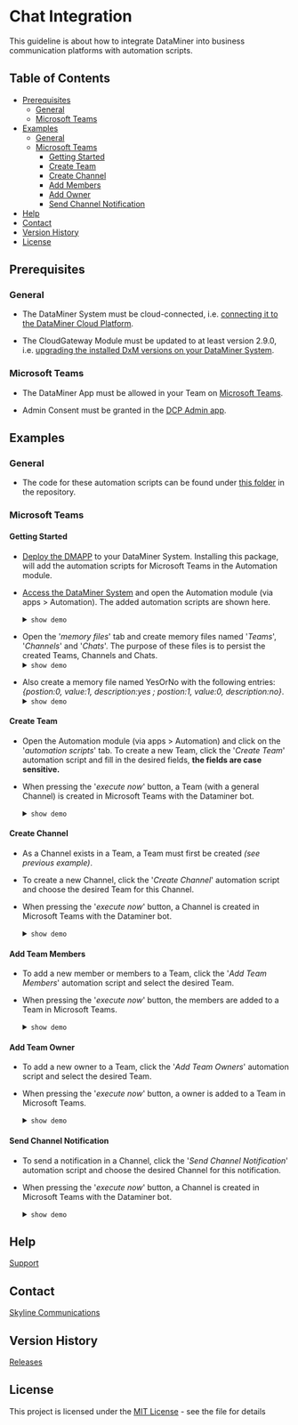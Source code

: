 # Chat Integration

This guideline is about how to integrate DataMiner into business communication platforms with automation scripts.

## Table of Contents

- [Prerequisites](#prerequisites)
  - [General](#general)
  - [Microsoft Teams](#microsoft-teams)
- [Examples](#examples)
  - [General](#general-1)
  - [Microsoft Teams](#microsoft-teams-1) 
    * [Getting Started](#getting-started)
    * [Create Team](#create-team)
    * [Create Channel](#create-channel)
    * [Add Members](#add-team-members)
    * [Add Owner](#add-team-owner)
    * [Send Channel Notification](#send-channel-notification)
- [Help](#help)
- [Contact](#contact)
- [Version History](#version-history)
- [License](#license)

## Prerequisites

### General

- The DataMiner System must be cloud-connected, i.e. [connecting it to the DataMiner Cloud Platform](https://docs.dataminer.services/user-guide/Cloud_Platform/AboutCloudPlatform/Connecting_your_DataMiner_System_to_the_cloud.html).

- The CloudGateway Module must be updated to at least version 2.9.0, i.e. [upgrading the installed DxM versions on your DataMiner System](https://docs.dataminer.services/user-guide/Cloud_Platform/CloudAdminApp/Managing_cloud-connected_nodes.html).


### Microsoft Teams

- The DataMiner App must be allowed in your Team on [Microsoft Teams](https://docs.microsoft.com/en-us/microsoftteams/manage-apps).

- Admin Consent must be granted in the [DCP Admin app](https://docs.dataminer.services/user-guide/Cloud_Platform/CloudAdminApp/Granting_admin_consent.html).




## Examples

### General

- The code for these automation scripts can be found under [this folder](ChatIntegrationExamples) in the repository.

### Microsoft Teams

#### Getting Started

- [Deploy the DMAPP]() to your DataMiner System. Installing this package, will add the automation scripts for Microsoft Teams in the Automation module.

- [Access the DataMiner System](https://docs.dataminer.services/user-guide/Getting_started/Accessing_DataMiner/Accessing_DataMiner.html) and open the Automation module (via apps > Automation). The added automation scripts are shown here.<details><summary>`show demo`</summary>
![Gif-Automation](https://user-images.githubusercontent.com/109528797/186685478-9eac1cbf-f2d9-4c9a-8a6a-a2f499dbdcd9.gif)

</details>

- Open the '*memory files*' tab and create memory files named '*Teams*', '*Channels*' and '*Chats*'. The purpose of these files is to persist the created Teams, Channels and Chats.<details><summary>`show demo`</summary>
![Gif-MemFiles](https://user-images.githubusercontent.com/109528797/186685736-dacafe23-53be-4165-8982-eb2113549d78.gif)

</details>

- Also create a memory file named YesOrNo with the following entries: *{postion:0, value:1, description:yes ; postion:1, value:0, description:no}*.<details><summary>`show demo`</summary>
![Gif-MemFilesYesorNo](https://user-images.githubusercontent.com/109528797/186685771-9d9c4155-1f58-4700-98aa-90ebd19c329e.gif)

</details>

#### Create Team

- Open the Automation module (via apps > Automation) and click on the '*automation scripts*' tab. To create a new Team, click the '*Create Team*' automation script and fill in the desired fields, **the fields are case sensitive.**

- When pressing the '*execute now*' button, a Team (with a general Channel) is created in Microsoft Teams with the Dataminer bot.<details><summary>`show demo`</summary>
![Gif-CreateTeam](https://user-images.githubusercontent.com/109528797/186685886-ae5f1834-1c5c-438d-92e7-03740330e51d.gif)

</details>

#### Create Channel

- As a Channel exists in a Team, a Team must first be created *(see previous example)*.

- To create a new Channel, click the '*Create Channel*' automation script and choose the desired Team for this Channel.

- When pressing the '*execute now*' button, a Channel is created in Microsoft Teams with the Dataminer bot.<details><summary>`show demo`</summary>
![Gif-CreateChannel](https://user-images.githubusercontent.com/109528797/186855003-c4002e8e-c9cf-42fd-91bd-b389d4bab908.gif)


</details>

#### Add Team Members

- To add a new member or members to a Team, click the '*Add Team Members*' automation script and select the desired Team.

- When pressing the '*execute now*' button, the members are added to a Team in Microsoft Teams.<details><summary>`show demo`</summary>
![Gif-AddTeamMember](https://user-images.githubusercontent.com/109528797/186880110-4fb9a616-b647-4919-9556-4a057a65be2b.gif)


</details>

#### Add Team Owner

- To add a new owner to a Team, click the '*Add Team Owners*' automation script and select the desired Team.

- When pressing the '*execute now*' button, a owner is added to a Team in Microsoft Teams.<details><summary>`show demo`</summary>
![Gif-AddTeamOwner](https://user-images.githubusercontent.com/109528797/187139084-f2991b40-cbe2-46fe-aec9-c804b9852e62.gif)


</details>

#### Send Channel Notification

- To send a notification in a Channel, click the '*Send Channel Notification*' automation script and choose the desired Channel for this notification.

- When pressing the '*execute now*' button, a Channel is created in Microsoft Teams with the Dataminer bot.<details><summary>`show demo`</summary>
![Gif-SendNotification](https://user-images.githubusercontent.com/109528797/187139103-4728e148-204d-447f-9674-8d74f4e373d1.gif)


</details>

## Help

[Support](https://skyline.be/contact/tech-support) 

## Contact

[Skyline Communications](https://skyline.be/contact) 


## Version History

[Releases](https://github.com/SkylineCommunications/chat-integration/releases)

## License

This project is licensed under the [MIT License](https://github.com/SkylineCommunications/chat-integration/blob/main/LICENSE) - see the file for details
